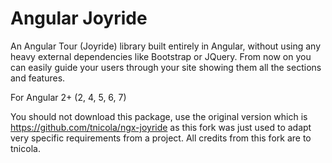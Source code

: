 # Angular Joyride 
An Angular Tour (Joyride) library built entirely in Angular, without using any heavy external dependencies like Bootstrap or JQuery.
From now on you can easily guide your users through your site showing them all the sections and features.

For Angular 2+ (2, 4, 5, 6, 7)

You should not download this package, use the original version which is https://github.com/tnicola/ngx-joyride as this fork was just used to adapt very specific requirements from a project. All credits from this fork are to tnicola.
